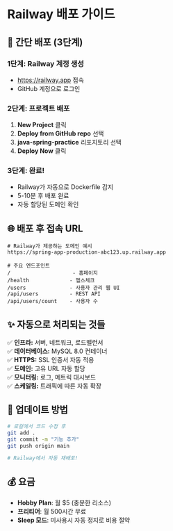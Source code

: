 # Railway 배포 가이드

## 🚀 간단 배포 (3단계)

### 1단계: Railway 계정 생성
- https://railway.app 접속
- GitHub 계정으로 로그인

### 2단계: 프로젝트 배포
1. **New Project** 클릭
2. **Deploy from GitHub repo** 선택  
3. **java-spring-practice** 리포지토리 선택
4. **Deploy Now** 클릭

### 3단계: 완료!
- Railway가 자동으로 Dockerfile 감지
- 5-10분 후 배포 완료
- 자동 할당된 도메인 확인

## 🌐 배포 후 접속 URL

```
# Railway가 제공하는 도메인 예시
https://spring-app-production-abc123.up.railway.app

# 주요 엔드포인트
/                    - 홈페이지
/health             - 헬스체크  
/users              - 사용자 관리 웹 UI
/api/users          - REST API
/api/users/count    - 사용자 수
```

## ✨ 자동으로 처리되는 것들

✅ **인프라:** 서버, 네트워크, 로드밸런서  
✅ **데이터베이스:** MySQL 8.0 컨테이너  
✅ **HTTPS:** SSL 인증서 자동 적용  
✅ **도메인:** 고유 URL 자동 할당  
✅ **모니터링:** 로그, 메트릭 대시보드  
✅ **스케일링:** 트래픽에 따른 자동 확장  

## 🔄 업데이트 방법

```bash
# 로컬에서 코드 수정 후
git add .
git commit -m "기능 추가"
git push origin main

# Railway에서 자동 재배포!
```

## 💰 요금

- **Hobby Plan**: 월 $5 (충분한 리소스)
- **프리티어**: 월 500시간 무료
- **Sleep 모드**: 미사용시 자동 정지로 비용 절약 